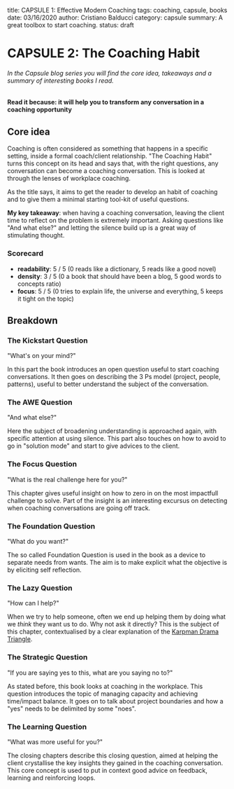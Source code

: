 title: CAPSULE 1: Effective Modern Coaching
tags: coaching, capsule, books
date: 03/16/2020
author: Cristiano Balducci
category: capsule
summary: A great toolbox to start coaching.
status: draft
# CAPSULE 2: The Coaching Habit
###### In the Capsule blog series you will find the core idea, takeaways and a summary of interesting books I read.
**Read it because: it will help you to transform any conversation in a coaching opportunity**

## Core idea
Coaching is often considered as something that happens in a specific setting, inside a formal coach/client relationship. "The Coaching Habit" turns this concept on its head and says that, with the right questions, any conversation can become a coaching conversation. This is looked at through the lenses of workplace coaching.

As the title says, it aims to get the reader to develop an habit of coaching and to give them a minimal starting tool-kit of useful questions.

**My key takeaway**: when having a coaching conversation, leaving the client time to reflect on the problem is extremely important. Asking questions like "And what else?" and letting the silence build up is a great way of stimulating thought. 

### Scorecard
* **readability**: 5 / 5 (0 reads like a dictionary, 5 reads like a good novel)
* **density**: 3 / 5 (0 a book that should have been a blog, 5 good words to concepts ratio)
* **focus**: 5 / 5 (0 tries to explain life, the universe and everything, 5 keeps it tight on the topic)

## Breakdown
### The Kickstart Question
"What's on your mind?"

In this part the book introduces an open question useful to start coaching conversations. It then goes on describing the 3 Ps model (project, people, patterns), useful to better understand the subject of the conversation.
### The AWE Question
"And what else?"

Here the subject of broadening understanding is approached again, with specific attention at using silence. This part also touches on how to avoid to go in "solution mode" and start to give advices to the client.

### The Focus Question
"What is the real challenge here for you?"

This chapter gives useful insight on how to zero in on the most impactfull challenge to solve. Part of the insight is an interesting excursus on detecting when coaching conversations are going off track.

### The Foundation Question 
"What do you want?"

The so called Foundation Question is used in the book as a device to separate needs from wants. The aim is to make explicit what the objective is by eliciting self reflection.

### The Lazy Question
"How can I help?"

When we try to help someone, often we end up helping them by doing what we *think* they want us to do. Why not ask it directly? This is the subject of this chapter, contextualised by a clear explanation of the [Karpman Drama Triangle](https://en.wikipedia.org/wiki/Karpman_drama_triangle).

### The Strategic Question
"If you are saying yes to this, what are you saying no to?"

As stated before, this book looks at coaching in the workplace. This question introduces the topic of managing capacity and achieving time/impact balance. It goes on to talk about project boundaries and how a "yes" needs to be delimited by some "noes".

### The Learning Question
"What was more useful for you?"

The closing chapters describe this closing question, aimed at helping the client crystallise the key insights they gained in the coaching conversation. This core concept is used to put in context good advice on feedback, learning and reinforcing loops.
